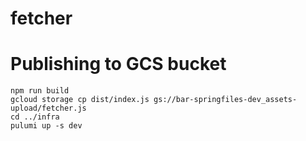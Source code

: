 fetcher
=======

Publishing to GCS bucket
========================

```
npm run build
gcloud storage cp dist/index.js gs://bar-springfiles-dev_assets-upload/fetcher.js
cd ../infra
pulumi up -s dev
```
